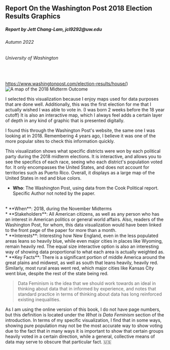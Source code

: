 ## Report On the Washington Post 2018 Election Results Graphics
##### _**Report by Jett Chang-Lam**, jcl9292@uw.edu_
###### Autumn 2022
###### University of Washington
<br>

https://www.washingtonpost.com/election-results/house/)
<br>
![A map of the 2018 Midterm Outcome](https://www.washingtonpost.com/election-results/house/)

I selected this visualization because I enjoy maps used for data purposes that are done well. Additionally, this was the first election for me that I actually wished I was able to vote in. (I was born 2 weeks before the 18 year cutoff) It is also an interactive map, which I always feel adds a certain layer of depth in any kind of graphic that is presented digitally.

I found this through the Washington Post's website, the same one I was looking at in 2018. Remembering 4 years ago, I believe it was one of the more popular sites to check this information quickly.

This visualization shows what specific districts were won by each political party during the 2018 midterm elections. It is interactive, and allows you to see the specifics of each race, seeing who each district's population voted for. It only encompasses the United States, and does not account for territories such as Puerto Rico. Overall, it displays as a large map of the United States in red and blue colors.

* **Who**: The Washington Post, using data from the Cook Political report. Specific Author not noted by the paper.
<br>
* **When**: 2018, during the November Midterms
<br>
* **Stakeholders**: All American citizens, as well as any person who has an interest in American politics or general world affairs. Also, readers of the Washington Post, for whom, this data visualization would have been linked to the front page of the paper for more than a month.
<br>
* **Interests**: Interesting how New England, even in the less populated areas leans so heavily blue, while even major cities in places like Wyoming, remain heavily red. The equal size interactive option is also an interesting way of showing data proportional to what each area is actually weighted as.
<br>
* **Key Facts**: There is a significant portion of middle America around the great plains and midwest, as well as south that leans heavily, heavily red. Similarly, most rural areas went red, which major cities like Kansas City went blue, despite the rest of the state being red.


>Data Feminism is the idea that we should work towards an ideal in thinking about data that in informed by experience, and notes that standard practice in terms of thinking about data has long reinforced existing inequalities.

As I am using the online version of this book, I do not have page numbers, but this definition is located under the *What is Data Feminism* section of the introduction. In terms of my specific visualization, I find that in some ways, showing pure population may not be the most accurate way to show voting due to the fact that in many ways it is important to show that certain groups heavily voted in a certain direction, while a general, collective means of data may serve to obscure that particular fact. :us:
